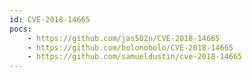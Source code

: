 ```yaml
---
id: CVE-2018-14665
pocs:
    - https://github.com/jas502n/CVE-2018-14665
    - https://github.com/bolonobolo/CVE-2018-14665
    - https://github.com/samueldustin/cve-2018-14665
---
```

